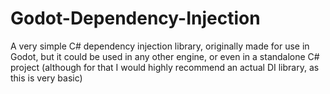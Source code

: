 # Godot-Dependency-Injection
A very simple C# dependency injection library, originally made for use in Godot, but it could be used in any other engine, or even in a standalone C# project (although for that I would highly recommend an actual DI library, as this is very basic)
